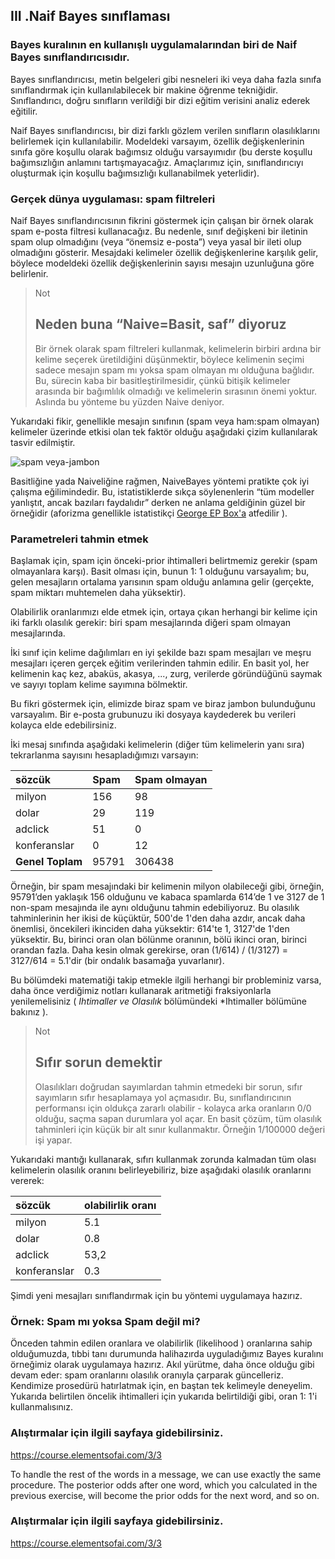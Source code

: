 ## III .Naif Bayes sınıflaması

### Bayes kuralının en kullanışlı uygulamalarından biri de Naif Bayes sınıflandırıcısıdır.

Bayes sınıflandırıcısı, metin belgeleri gibi nesneleri iki veya daha fazla sınıfa sınıflandırmak için kullanılabilecek bir makine öğrenme tekniğidir. Sınıflandırıcı, doğru sınıfların verildiği bir dizi eğitim verisini analiz ederek eğitilir.

Naif Bayes sınıflandırıcısı, bir dizi farklı gözlem verilen sınıfların olasılıklarını belirlemek için kullanılabilir. Modeldeki varsayım, özellik değişkenlerinin sınıfa göre koşullu olarak bağımsız olduğu varsayımıdır (bu derste koşullu bağımsızlığın anlamını tartışmayacağız. Amaçlarımız için, sınıflandırıcıyı oluşturmak için koşullu bağımsızlığı kullanabilmek yeterlidir).

### Gerçek dünya uygulaması: spam filtreleri

Naif Bayes sınıflandırıcısının fikrini göstermek için çalışan bir örnek olarak spam e-posta filtresi kullanacağız. Bu nedenle, sınıf değişkeni bir iletinin spam olup olmadığını (veya “önemsiz e-posta”) veya yasal bir ileti olup olmadığını gösterir. Mesajdaki kelimeler özellik değişkenlerine karşılık gelir, böylece modeldeki özellik değişkenlerinin sayısı mesajın uzunluğuna göre belirlenir.

> Not
>
> ## Neden buna “Naive=Basit, saf” diyoruz
>
> Bir örnek olarak spam filtreleri kullanmak, kelimelerin birbiri ardına bir kelime seçerek üretildiğini düşünmektir, böylece kelimenin seçimi sadece mesajın spam mı yoksa spam olmayan mı olduğuna bağlıdır. Bu, sürecin kaba bir basitleştirilmesidir, çünkü bitişik kelimeler arasında bir bağımlılık olmadığı ve kelimelerin sırasının önemi yoktur. Aslında bu yönteme bu yüzden Naive deniyor.

Yukarıdaki fikir, genellikle mesajın sınıfının (spam veya ham:spam olmayan) kelimeler üzerinde etkisi olan tek faktör olduğu aşağıdaki çizim kullanılarak tasvir edilmiştir.

![spam veya-jambon](https://course.elementsofai.com/static/3_3_spam-or-ham.1f831dc4.svg)

Basitliğine yada Naiveliğine rağmen, NaiveBayes yöntemi pratikte çok iyi çalışma eğilimindedir. Bu, istatistiklerde sıkça söylenenlerin “tüm modeller yanlıştıt, ancak bazıları faydalıdır” derken ne anlama geldiğinin güzel bir örneğidir (aforizma genellikle istatistikçi [George EP Box'a](https://en.wikipedia.org/wiki/George_E._P._Box) atfedilir ).

### Parametreleri tahmin etmek

Başlamak için, spam için önceki-prior  ihtimalleri belirtmemiz gerekir (spam olmayanlara karşı). Basit olması için, bunun 1: 1 olduğunu varsayalım; bu, gelen mesajların ortalama yarısının spam olduğu anlamına gelir (gerçekte, spam miktarı muhtemelen daha yüksektir).

Olabilirlik oranlarımızı elde etmek için, ortaya çıkan herhangi bir kelime için iki farklı olasılık gerekir: biri spam mesajlarında diğeri spam olmayan mesajlarında.

İki sınıf için kelime dağılımları en iyi şekilde bazı spam mesajları ve meşru mesajları içeren gerçek eğitim verilerinden tahmin edilir. En basit yol, her kelimenin kaç kez, abaküs, akasya, ..., zurg, verilerde göründüğünü saymak ve sayıyı toplam kelime sayımına bölmektir.

Bu fikri göstermek için, elimizde biraz spam ve biraz jambon bulunduğunu varsayalım. Bir e-posta grubunuzu iki dosyaya kaydederek bu verileri kolayca elde edebilirsiniz.

İki mesaj sınıfında aşağıdaki kelimelerin (diğer tüm kelimelerin yanı sıra) tekrarlanma sayısını hesapladığımızı varsayın:

| sözcük           | Spam  | Spam olmayan |
| :--------------- | :---- | :----------- |
| milyon           | 156   | 98           |
| dolar            | 29    | 119          |
| adclick          | 51    | 0            |
| konferanslar     | 0     | 12           |
| **Genel Toplam** | 95791 | 306438       |

Örneğin, bir spam mesajındaki bir kelimenin milyon olabileceği gibi, örneğin, 95791’den yaklaşık 156 olduğunu ve kabaca spamlarda 614’de 1 ve 3127 de 1 non-spam mesajında ile aynı olduğunu tahmin edebiliyoruz. Bu olasılık tahminlerinin her ikisi de küçüktür, 500'de 1'den daha azdır, ancak daha önemlisi, öncekileri ikinciden daha yüksektir: 614'te 1, 3127'de 1'den yüksektir. Bu, birinci oran olan bölünme oranının, bölü ikinci oran, birinci orandan fazla. Daha kesin olmak gerekirse, oran (1/614) / (1/3127) = 3127/614 = 5.1'dir (bir ondalık basamağa yuvarlanır).

Bu bölümdeki matematiği takip etmekle ilgili herhangi bir probleminiz varsa, daha önce verdiğimiz notları kullanarak aritmetiği fraksiyonlarla yenilemelisiniz ( *Ihtimaller ve Olasılık* bölümündeki *Ihtimaller bölümüne bakınız ).

> Not
>
> ## Sıfır sorun demektir
>
> Olasılıkları doğrudan sayımlardan tahmin etmedeki bir sorun, sıfır sayımların sıfır hesaplamaya yol açmasıdır. Bu, sınıflandırıcının performansı için oldukça zararlı olabilir - kolayca arka oranların 0/0 olduğu, saçma sapan durumlara yol açar. En basit çözüm, tüm olasılık tahminleri için küçük bir alt sınır kullanmaktır. Örneğin 1/100000 değeri işi yapar.

Yukarıdaki mantığı kullanarak, sıfırı kullanmak zorunda kalmadan tüm olası kelimelerin olasılık oranını belirleyebiliriz, bize aşağıdaki olasılık oranlarını vererek:

| sözcük       | olabilirlik oranı |
| :----------- | :---------------- |
| milyon       | 5.1               |
| dolar        | 0.8               |
| adclick      | 53,2              |
| konferanslar | 0.3               |

Şimdi yeni mesajları sınıflandırmak için bu yöntemi uygulamaya hazırız.

### Örnek: Spam mı yoksa Spam değil mi?

Önceden tahmin edilen oranlara ve olabilirlik (likelihood ) oranlarına sahip olduğumuzda, tıbbi tanı durumunda halihazırda uyguladığımız Bayes kuralını örneğimiz olarak uygulamaya hazırız. Akıl yürütme, daha önce olduğu gibi devam eder: spam oranlarını olasılık oranıyla çarparak güncelleriz. Kendimize prosedürü hatırlatmak için, en baştan tek kelimeyle deneyelim. Yukarıda belirtilen öncelik ihtimalleri için yukarıda belirtildiği gibi, oran 1: 1'i kullanmalısınız.

### 

### Alıştırmalar için ilgili sayfaya gidebilirsiniz.

https://course.elementsofai.com/3/3



To handle the rest of the words in a message, we can use exactly the same procedure. The posterior odds after one word, which you calculated in the previous exercise, will become the prior odds for the next word, and so on.

### 

### Alıştırmalar için ilgili sayfaya gidebilirsiniz.

https://course.elementsofai.com/3/3
